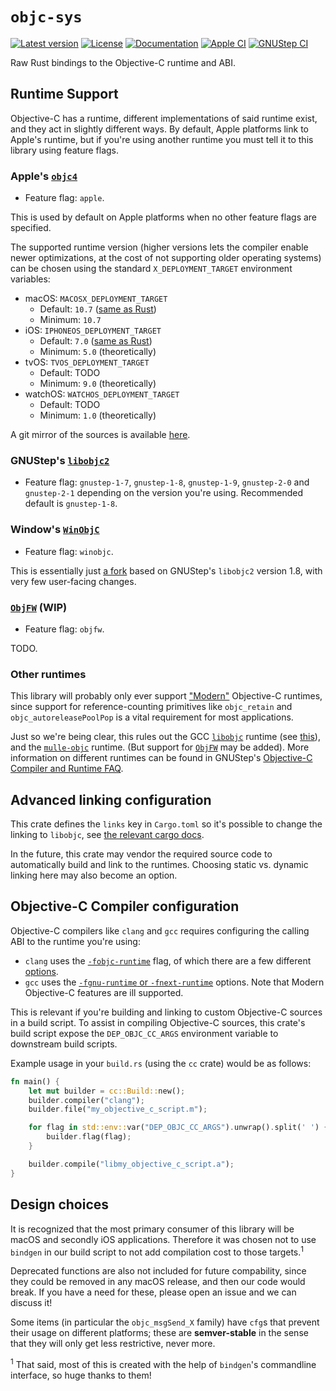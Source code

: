 # `objc-sys`

[![Latest version](https://badgen.net/crates/v/objc-sys)](https://crates.io/crates/objc-sys)
[![License](https://badgen.net/badge/license/MIT/blue)](../LICENSE.txt)
[![Documentation](https://docs.rs/objc-sys/badge.svg)](https://docs.rs/objc-sys/)
[![Apple CI](https://github.com/madsmtm/objc2/actions/workflows/apple.yml/badge.svg)](https://github.com/madsmtm/objc2/actions/workflows/apple.yml)
[![GNUStep CI](https://github.com/madsmtm/objc2/actions/workflows/gnustep.yml/badge.svg)](https://github.com/madsmtm/objc2/actions/workflows/gnustep.yml)

Raw Rust bindings to the Objective-C runtime and ABI.

## Runtime Support

Objective-C has a runtime, different implementations of said runtime exist,
and they act in slightly different ways. By default, Apple platforms link to
Apple's runtime, but if you're using another runtime you must tell it to this
library using feature flags.

### Apple's [`objc4`](https://opensource.apple.com/source/objc4/)

- Feature flag: `apple`.

This is used by default on Apple platforms when no other feature flags are
specified.

The supported runtime version (higher versions lets the compiler enable newer
optimizations, at the cost of not supporting older operating systems) can be
chosen using the standard `X_DEPLOYMENT_TARGET` environment variables:
- macOS: `MACOSX_DEPLOYMENT_TARGET`
  - Default: `10.7` ([same as Rust](https://github.com/rust-lang/rust/blob/1.56.0/compiler/rustc_target/src/spec/apple_base.rs#L67))
  - Minimum: `10.7`
- iOS: `IPHONEOS_DEPLOYMENT_TARGET`
  - Default: `7.0` ([same as Rust](https://github.com/rust-lang/rust/blob/1.56.0/compiler/rustc_target/src/spec/apple_base.rs#L92))
  - Minimum: `5.0` (theoretically)
- tvOS: `TVOS_DEPLOYMENT_TARGET`
  - Default: TODO
  - Minimum: `9.0` (theoretically)
- watchOS: `WATCHOS_DEPLOYMENT_TARGET`
  - Default: TODO
  - Minimum: `1.0` (theoretically)

A git mirror of the sources is available [here](https://github.com/madsmtm/objc4-mirror).


### GNUStep's [`libobjc2`](https://github.com/gnustep/libobjc2)

- Feature flag: `gnustep-1-7`, `gnustep-1-8`, `gnustep-1-9`, `gnustep-2-0` and
  `gnustep-2-1` depending on the version you're using. Recommended default is
  `gnustep-1-8`.


### Window's [`WinObjC`](https://github.com/microsoft/WinObjC)

- Feature flag: `winobjc`.

This is essentially just [a fork](https://github.com/microsoft/libobjc2) based
on GNUStep's `libobjc2` version 1.8, with very few user-facing changes.


### [`ObjFW`](https://github.com/ObjFW/ObjFW) (WIP)

- Feature flag: `objfw`.

TODO.


### Other runtimes

This library will probably only ever support ["Modern"][modern] Objective-C
runtimes, since support for reference-counting primitives like `objc_retain`
and `objc_autoreleasePoolPop` is a vital requirement for most applications.

Just so we're being clear, this rules out the GCC [`libobjc`][gcc-libobjc]
runtime (see [this][gcc-objc-support]), and the [`mulle-objc`] runtime. (But
support for [`ObjFW`] may be added). More information on different runtimes
can be found in GNUStep's [Objective-C Compiler and Runtime FAQ][gnustep-faq].

[modern]: https://en.wikipedia.org/wiki/Objective-C#Modern_Objective-C
[gcc-libobjc]: https://github.com/gcc-mirror/gcc/tree/master/libobjc
[gcc-objc-support]: https://gcc.gnu.org/onlinedocs/gcc/Standards.html#Objective-C-and-Objective-C_002b_002b-Languages
[`mulle-objc`]: https://github.com/mulle-objc/mulle-objc-runtime
[`ObjFW`]: https://github.com/ObjFW/ObjFW
[gnustep-faq]: http://wiki.gnustep.org/index.php/Objective-C_Compiler_and_Runtime_FAQ


## Advanced linking configuration

This crate defines the `links` key in `Cargo.toml` so it's possible to
change the linking to `libobjc`, see [the relevant cargo docs][overriding].

In the future, this crate may vendor the required source code to automatically
build and link to the runtimes. Choosing static vs. dynamic linking here may
also become an option.

[overriding]: https://doc.rust-lang.org/cargo/reference/build-scripts.html#overriding-build-scripts


## Objective-C Compiler configuration

Objective-C compilers like `clang` and `gcc` requires configuring the calling
ABI to the runtime you're using:
- `clang` uses the [`-fobjc-runtime`] flag, of which there are a few different
  [options][clang-objc-kinds].
- `gcc` uses the [`-fgnu-runtime` or `-fnext-runtime`][gcc-flags] options.
  Note that Modern Objective-C features are ill supported.

This is relevant if you're building and linking to custom Objective-C sources
in a build script. To assist in compiling Objective-C sources, this crate's
build script expose the `DEP_OBJC_CC_ARGS` environment variable to downstream
build scripts.

Example usage in your `build.rs` (using the `cc` crate) would be as follows:

```rust , ignore
fn main() {
    let mut builder = cc::Build::new();
    builder.compiler("clang");
    builder.file("my_objective_c_script.m");

    for flag in std::env::var("DEP_OBJC_CC_ARGS").unwrap().split(' ') {
        builder.flag(flag);
    }

    builder.compile("libmy_objective_c_script.a");
}
```

[`-fobjc-runtime`]: https://clang.llvm.org/docs/ClangCommandLineReference.html#cmdoption-clang-fobjc-runtime
[clang-objc-kinds]: https://clang.llvm.org/doxygen/classclang_1_1ObjCRuntime.html#af19fe070a7073df4ecc666b44137c4e5
[gcc-flags]: https://gcc.gnu.org/onlinedocs/gcc/Objective-C-and-Objective-C_002b_002b-Dialect-Options.html


## Design choices

It is recognized that the most primary consumer of this library will be macOS
and secondly iOS applications. Therefore it was chosen not to use `bindgen` in
our build script to not add compilation cost to those targets.<sup>1</sup>

Deprecated functions are also not included for future compability, since they
could be removed in any macOS release, and then our code would break. If you
have a need for these, please open an issue and we can discuss it!

Some items (in particular the `objc_msgSend_X` family) have `cfg`s that prevent
their usage on different platforms; these are **semver-stable** in the sense
that they will only get less restrictive, never more.

<sup>1</sup> That said, most of this is created with the help of `bindgen`'s
commandline interface, so huge thanks to them!
